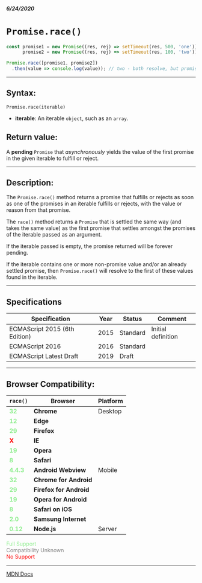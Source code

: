 ##### 6/24/2020
# `Promise.race()`

```js
const promise1 = new Promise((res, rej) => setTimeout(res, 500, 'one')),
      promise2 = new Promise((res, rej) => setTimeout(res, 100, 'two'));

Promise.race([promise1, promise2])
  .then(value => console.log(value)); // two - both resolve, but promise2 is faster
```

---

## Syntax:
`Promise.race(iterable)`

* **iterable**: An iterable `object`, such as an `array`.

## Return value:
A **pending** `Promise` that _asynchronously_ yields the value of the first promise in the given iterable to fulfill or reject.

---

## Description:
The `Promise.race()` method returns a promise that fulfills or rejects as soon as one of the promises in an iterable fulfills or rejects, with the value or reason from that promise.

The `race()` method returns a `Promise` that is settled the same way (and takes the same value) as the first promise that settles amongst the promises of the iterable passed as an argument.

If the iterable passed is empty, the promise returned will be forever pending.

If the iterable contains one or more non-promise value and/or an already settled promise, then `Promise.race()` will resolve to the first of these values found in the iterable.

---

## Specifications
| Specification | Year | Status | Comment |
|---|---|---|---|
| ECMAScript 2015 (6th Edition) | 2015 | Standard | Initial definition |
| ECMAScript 2016 | 2016 | Standard |  |
| ECMAScript Latest Draft | 2019 | Draft |  |

---

## Browser Compatibility:
| `race()` | Browser | Platform |
|---|---|---|
| <span style="color: lightgreen">**32**</span> | **Chrome** | Desktop | 
| <span style="color: lightgreen">**12**</span> | **Edge** || 
| <span style="color: lightgreen">**29**</span> | **Firefox** || 
| <span style="color: red">**X**</span> | **IE** || 
| <span style="color: lightgreen">**19**</span> | **Opera** || 
| <span style="color: lightgreen">**8**</span> | **Safari** || 
| <span style="color: lightgreen">**4.4.3**</span> | **Android Webview** | Mobile | 
| <span style="color: lightgreen">**32**</span> | **Chrome for Android** || 
| <span style="color: lightgreen">**29**</span> | **Firefox for Android** || 
| <span style="color: lightgreen">**19**</span> | **Opera for Android** || 
| <span style="color: lightgreen">**8**</span> | **Safari on iOS** || 
| <span style="color: lightgreen">**2.0**</span> | **Samsung Internet** || 
| <span style="color: lightgreen">**0.12**</span> | **Node.js** | Server |  

<span style="color: lightgreen">Full Support</span>  
<span style="color: grey">Compatibility Unknown</span>  
<span style="color: red">No Support</span>

---

[MDN Docs]()